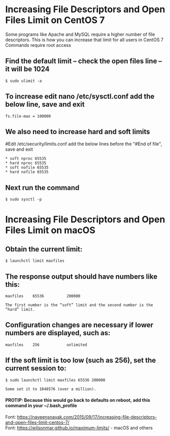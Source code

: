 # Increasing File Descriptors and Open Files Limit on CentOS 7

Some programs like Apache and MySQL require a higher number of file descriptors.
This is how you can increase that limit for all users in CentOS 7
Commands require root access

## Find the default limit – check the open files line – it will be 1024
    $ sudo ulimit -a

## To increase edit nano /etc/sysctl.conf add the below line, save and exit
    fs.file-max = 100000

## We also need to increase hard and soft limits
  #Edit /etc/security/limits.conf add the below lines before the "#End of file", save and exit

    * soft nproc 65535
    * hard nproc 65535
    * soft nofile 65535
    * hard nofile 65535

## Next run the command
    $ sudo sysctl -p



# Increasing File Descriptors and Open Files Limit on macOS
## Obtain the current limit:
    $ launchctl limit maxfiles

## The response output should have numbers like this:
    maxfiles    65536          200000

    The first number is the “soft” limit and the second number is the “hard” limit.

## Configuration changes are necessary if lower numbers are displayed, such as:

    maxfiles    256            unlimited
    
## If the soft limit is too low (such as 256), set the current session to:

    $ sudo launchctl limit maxfiles 65536 200000
    
    Some set it to 1048576 (over a million).



#### PROTIP: Because this would go back to defaults on reboot, add this command in your ~/.bash_profile

Font: https://naveensnayak.com/2015/09/17/increasing-file-descriptors-and-open-files-limit-centos-7/ <br>
Font: https://wilsonmar.github.io/maximum-limits/ - macOS and others

